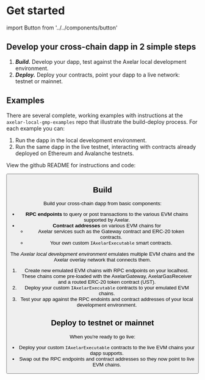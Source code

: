 # Get started

import Button from '../../components/button'

## Develop your cross-chain dapp in 2 simple steps

1. **_Build._** Develop your dapp, test against the Axelar local development environment.
2. **_Deploy._** Deploy your contracts, point your dapp to a live network: testnet or mainnet.

## Examples

There are several complete, working examples with instructions at the `axelar-local-gmp-examples` repo that illustrate the build-deploy process. For each example you can:

1. Run the dapp in the local development environment.
2. Run the same dapp in the live testnet, interacting with contracts already deployed on Ethereum and Avalanche testnets.

View the github README for instructions and code:

<Button title="examples" url="https://github.com/axelarnetwork/axelar-local-gmp-examples" />

## Build

Build your cross-chain dapp from basic components:

- **RPC endpoints** to query or post transactions to the various EVM chains supported by Axelar.
- **Contract addresses** on various EVM chains for
  - Axelar services such as the Gateway contract and ERC-20 token contracts.
  - Your own custom `IAxelarExecutable` smart contracts.

The _Axelar local development environment_ emulates multiple EVM chains and the Axelar overlay network that connects them.

1. Create new emulated EVM chains with RPC endpoints on your localhost. These chains come pre-loaded with the AxelarGateway, AxelarGasReceiver and a routed ERC-20 token contract (UST).
2. Deploy your custom `IAxelarExecutable` contracts to your emulated EVM chains.
3. Test your app against the RPC endoints and contract addresses of your local development environment.

## Deploy to testnet or mainnet

When you're ready to go live:

- Deploy your custom `IAxelarExecutable` contracts to the live EVM chains your dapp supports.
- Swap out the RPC endpoints and contract addresses so they now point to live EVM chains.
